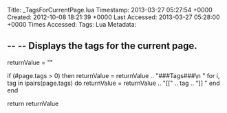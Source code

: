 Title: _TagsForCurrentPage.lua
Timestamp: 2013-03-27 05:27:54 +0000
Created: 2012-10-08 18:21:39 +0000
Last Accessed: 2013-03-27 05:28:00 +0000
Times Accessed:
Tags: Lua
Metadata: 

--
-- Displays the tags for the current page.
--

returnValue = ""

if (#page.tags > 0) then
  returnValue = returnValue .. "###Tags###\n "
  for i, tag in ipairs(page.tags) do
    returnValue = returnValue .. "[[" .. tag .. "]] "
  end
end

return returnValue